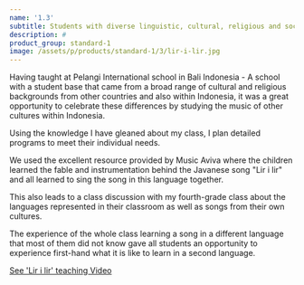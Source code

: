 ```yaml
---
name: '1.3'
subtitle: Students with diverse linguistic, cultural, religious and socioeconomic backgrounds
description: #
product_group: standard-1
image: /assets/p/products/standard-1/3/lir-i-lir.jpg
---
```

Having taught at Pelangi International school in Bali Indonesia - A school with a student base that came from a broad range of cultural and religious backgrounds from other countries and also within Indonesia, it was a great opportunity to celebrate these differences by studying the music of other cultures within Indonesia.

Using the knowledge I have gleaned about my class, I plan detailed programs to meet their individual needs.

We used the excellent resource provided by Music Aviva where the children learned the fable and instrumentation behind the Javanese song "Lir i lir" and all learned to sing the song in this language together.

This also leads to a class discussion with my fourth-grade class about the languages represented in their classroom as well as songs from their own cultures.

The experience of the whole class learning a song in a different language that most of them did not know gave all students an opportunity to experience first-hand what it is like to learn in a second language.

<!-- {% include video.html url="https://youtu.be/67hMv1MZURA" width="995" height="560" %} -->

[See 'Lir i lir' teaching Video](https://www.youtube.com/watch?v=67hMv1MZURA)
